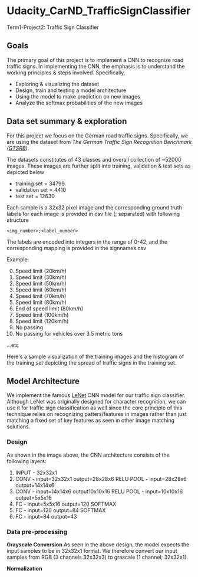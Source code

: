 # Udacity_CarND_TrafficSignClassifier
Term1-Project2: Traffic Sign Classifier

## Goals

The primary goal of this project is to implement a CNN to recognize road traffic signs.
In implementing the CNN, the emphasis is to understand the working principles &
steps involved. Specifically, 

* Exploring & visualizing the dataset
* Design, train and testing a model architecture
* Using the model to make prediction on new images
* Analyze the softmax probabilities of the new images


## Data set summary & exploration

For this project we focus on the German road traffic signs. Specifically, we are
using the dataset from _The German Traffic Sign Recognition Benchmark
([GTSRB](http://benchmark.ini.rub.de/?section=gtsrb&subsection=news))_.

The datasets constitutes of 43 classes and overall collection of ~52000 images.
These images are further split into training, validation & test sets as depicted below

* training set = 34799
* validation set = 4410
* test set = 12630

Each sample is a 32x32 pixel image and the corresponding ground truth labels
for each image is provided in csv file (; separated) with following structure

`<img_number>;<label_number>`

The labels are encoded into integers in the range of 0-42, and the corresponding
mapping is provided in the signnames.csv

Example:

0. Speed limit (20km/h)
1. Speed limit (30km/h)
2. Speed limit (50km/h)
3. Speed limit (60km/h)
4. Speed limit (70km/h)
5. Speed limit (80km/h)
6. End of speed limit (80km/h)
7. Speed limit (100km/h)
8. Speed limit (120km/h)
9. No passing
10. No passing for vehicles over 3.5 metric tons

...etc

Here's a sample visualization of the training images and the histogram of the
training set depicting the spread of traffic signs in the training set.

## Model Architecture

We implement the famous [LeNet](http://yann.lecun.com/exdb/lenet/) CNN model for
our traffic sign classifier. Although LeNet was originally designed for
character recognition, we can use it for traffic sign classification as well
since the core principle of this technique relies on recognizing
patters/features in images rather than just matching a fixed set of key features
as seen in other image matching solutions.

### Design


As shown in the image above, the CNN architecture consists of the following
layers:

1. INPUT    - 32x32x1 
2. CONV     - input=32x32x1  output=28x28x6
   RELU
   POOL     - input=28x28x6  output=14x14x6
3. CONV     - input=14x14x6  output10x10x16
   RELU
   POOL     - input=10x10x16 output=5x5x16
4. FC       - input=5x5x16   output=120
   SOFTMAX
5. FC       - input=120      output=84
   SOFTMAX
6. FC       - input=84       output=43


### Data pre-processing

__Grayscale Conversion__
As seen in the above design, the model expects the input samples to be in
32x32x1 format. We therefore convert our input samples from RGB (3 channels
32x32x3) to grascale (1 channel; 32x32x1).

__Normalization__

